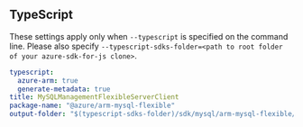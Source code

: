 ## TypeScript

These settings apply only when `--typescript` is specified on the command line.
Please also specify `--typescript-sdks-folder=<path to root folder of your azure-sdk-for-js clone>`.

``` yaml $(typescript)
typescript:
  azure-arm: true
  generate-metadata: true
title: MySQLManagementFlexibleServerClient
package-name: "@azure/arm-mysql-flexible"
output-folder: "$(typescript-sdks-folder)/sdk/mysql/arm-mysql-flexible/"
```
